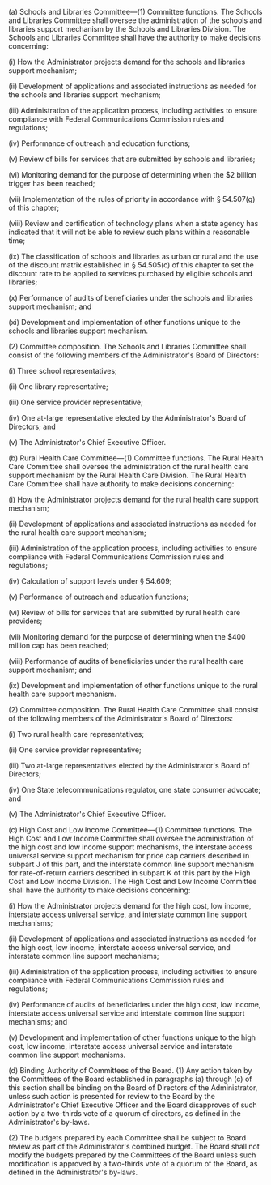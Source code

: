 (a) Schools and Libraries Committee—(1) Committee functions. The Schools and Libraries Committee shall oversee the administration of the schools and libraries support mechanism by the Schools and Libraries Division. The Schools and Libraries Committee shall have the authority to make decisions concerning:

(i) How the Administrator projects demand for the schools and libraries support mechanism;

(ii) Development of applications and associated instructions as needed for the schools and libraries support mechanism;

(iii) Administration of the application process, including activities to ensure compliance with Federal Communications Commission rules and regulations;

(iv) Performance of outreach and education functions;

(v) Review of bills for services that are submitted by schools and libraries;

(vi) Monitoring demand for the purpose of determining when the $2 billion trigger has been reached;

(vii) Implementation of the rules of priority in accordance with § 54.507(g) of this chapter;

(viii) Review and certification of technology plans when a state agency has indicated that it will not be able to review such plans within a reasonable time;

(ix) The classification of schools and libraries as urban or rural and the use of the discount matrix established in § 54.505(c) of this chapter to set the discount rate to be applied to services purchased by eligible schools and libraries;

(x) Performance of audits of beneficiaries under the schools and libraries support mechanism; and

(xi) Development and implementation of other functions unique to the schools and libraries support mechanism.

(2) Committee composition. The Schools and Libraries Committee shall consist of the following members of the Administrator's Board of Directors:

(i) Three school representatives;

(ii) One library representative;

(iii) One service provider representative;

(iv) One at-large representative elected by the Administrator's Board of Directors; and

(v) The Administrator's Chief Executive Officer.

(b) Rural Health Care Committee—(1) Committee functions. The Rural Health Care Committee shall oversee the administration of the rural health care support mechanism by the Rural Health Care Division. The Rural Health Care Committee shall have authority to make decisions concerning:

(i) How the Administrator projects demand for the rural health care support mechanism;

(ii) Development of applications and associated instructions as needed for the rural health care support mechanism;

(iii) Administration of the application process, including activities to ensure compliance with Federal Communications Commission rules and regulations;

(iv) Calculation of support levels under § 54.609;

(v) Performance of outreach and education functions;

(vi) Review of bills for services that are submitted by rural health care providers;

(vii) Monitoring demand for the purpose of determining when the $400 million cap has been reached;

(viii) Performance of audits of beneficiaries under the rural health care support mechanism; and

(ix) Development and implementation of other functions unique to the rural health care support mechanism.

(2) Committee composition. The Rural Health Care Committee shall consist of the following members of the Administrator's Board of Directors:

(i) Two rural health care representatives;

(ii) One service provider representative;

(iii) Two at-large representatives elected by the Administrator's Board of Directors;

(iv) One State telecommunications regulator, one state consumer advocate; and

(v) The Administrator's Chief Executive Officer.
              

(c) High Cost and Low Income Committee—(1) Committee functions. The High Cost and Low Income Committee shall oversee the administration of the high cost and low income support mechanisms, the interstate access universal service support mechanism for price cap carriers described in subpart J of this part, and the interstate common line support mechanism for rate-of-return carriers described in subpart K of this part by the High Cost and Low Income Division. The High Cost and Low Income Committee shall have the authority to make decisions concerning:

(i) How the Administrator projects demand for the high cost, low income, interstate access universal service, and interstate common line support mechanisms;

(ii) Development of applications and associated instructions as needed for the high cost, low income, interstate access universal service, and interstate common line support mechanisms;

(iii) Administration of the application process, including activities to ensure compliance with Federal Communications Commission rules and regulations;

(iv) Performance of audits of beneficiaries under the high cost, low income, interstate access universal service and interstate common line support mechanisms; and

(v) Development and implementation of other functions unique to the high cost, low income, interstate access universal service and interstate common line support mechanisms.

(d) Binding Authority of Committees of the Board. (1) Any action taken by the Committees of the Board established in paragraphs (a) through (c) of this section shall be binding on the Board of Directors of the Administrator, unless such action is presented for review to the Board by the Administrator's Chief Executive Officer and the Board disapproves of such action by a two-thirds vote of a quorum of directors, as defined in the Administrator's by-laws.

(2) The budgets prepared by each Committee shall be subject to Board review as part of the Administrator's combined budget. The Board shall not modify the budgets prepared by the Committees of the Board unless such modification is approved by a two-thirds vote of a quorum of the Board, as defined in the Administrator's by-laws.

